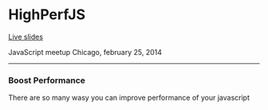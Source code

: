 HighPerfJS
==========

[Live slides](http://khan4019.github.io/HighPerfJS/#/)

JavaScript meetup Chicago, february 25, 2014

----------
### Boost Performance
There are so many wasy you can improve performance of your javascript

